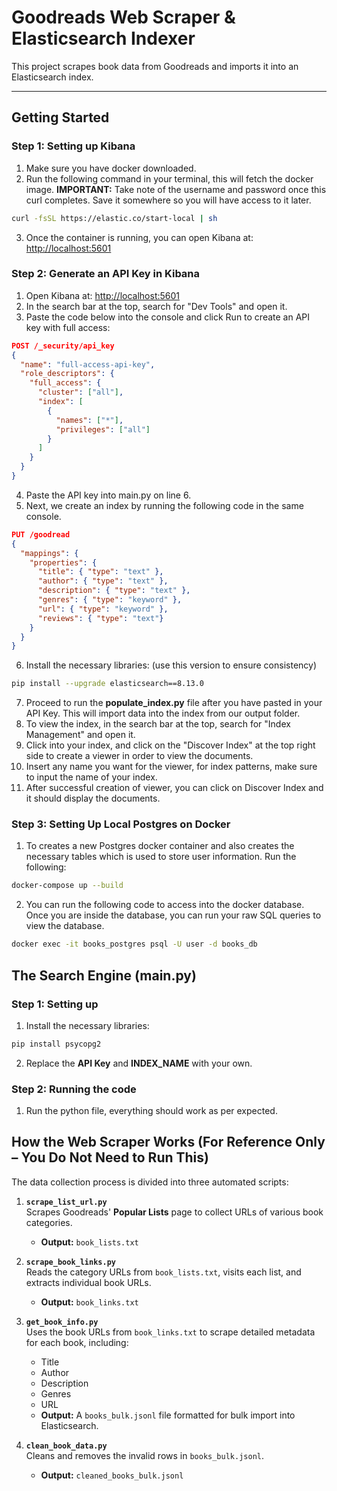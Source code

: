 # Goodreads Web Scraper & Elasticsearch Indexer

This project scrapes book data from Goodreads and imports it into an Elasticsearch index.

---

## Getting Started

### Step 1: Setting up Kibana

1. Make sure you have docker downloaded.
2. Run the following command in your terminal, this will fetch the docker image. **IMPORTANT:** Take note of the username and password once this curl completes. Save it somewhere so you will have access to it later.
```bash
curl -fsSL https://elastic.co/start-local | sh
```
3. Once the container is running, you can open Kibana at: [http://localhost:5601](http://localhost:5601)

### Step 2: Generate an API Key in Kibana

1. Open Kibana at: [http://localhost:5601](http://localhost:5601)
2. In the search bar at the top, search for "Dev Tools" and open it.
3. Paste the code below into the console and click Run to create an API key with full access:

```json
POST /_security/api_key
{
  "name": "full-access-api-key",
  "role_descriptors": {
    "full_access": {
      "cluster": ["all"],
      "index": [
        {
          "names": ["*"],
          "privileges": ["all"]
        }
      ]
    }
  }
}
```

4. Paste the API key into main.py on line 6.
5. Next, we create an index by running the following code in the same console.

```json
PUT /goodread
{
  "mappings": {
    "properties": {
      "title": { "type": "text" },
      "author": { "type": "text" },
      "description": { "type": "text" },
      "genres": { "type": "keyword" },
      "url": { "type": "keyword" },
      "reviews": { "type": "text"}
    }
  }
}
```

6. Install the necessary libraries: (use this version to ensure consistency)
```bash
pip install --upgrade elasticsearch==8.13.0 
```
7. Proceed to run the **populate_index.py** file after you have pasted in your API Key. This will import data into the index from our output folder.
8. To view the index, in the search bar at the top, search for "Index Management" and open it.
9. Click into your index, and click on the "Discover Index" at the top right side to create a viewer in order to view the documents.
10. Insert any name you want for the viewer, for index patterns, make sure to input the name of your index.
11. After successful creation of viewer, you can click on Discover Index and it should display the documents.

### Step 3: Setting Up Local Postgres on Docker

1. To creates a new Postgres docker container and also creates the necessary tables which is used to store user information. Run the following:
```bash
docker-compose up --build
```

2. You can run the following code to access into the docker database. Once you are inside the database, you can run your raw SQL queries to view the database.
```bash
docker exec -it books_postgres psql -U user -d books_db
```

## The Search Engine (main.py)

### Step 1: Setting up

1. Install the necessary libraries:
```bash
pip install psycopg2
```
2. Replace the **API Key** and **INDEX_NAME** with your own.

### Step 2: Running the code

1. Run the python file, everything should work as per expected.

## How the Web Scraper Works (For Reference Only – You Do Not Need to Run This)

The data collection process is divided into three automated scripts:

1. **`scrape_list_url.py`**  
   Scrapes Goodreads' **Popular Lists** page to collect URLs of various book categories.  
   - **Output:** `book_lists.txt`

2. **`scrape_book_links.py`**  
   Reads the category URLs from `book_lists.txt`, visits each list, and extracts individual book URLs.  
   - **Output:** `book_links.txt`

3. **`get_book_info.py`**  
   Uses the book URLs from `book_links.txt` to scrape detailed metadata for each book, including:  
   - Title  
   - Author  
   - Description  
   - Genres  
   - URL  
   - **Output:** A `books_bulk.jsonl` file formatted for bulk import into Elasticsearch.

4. **`clean_book_data.py`**  
   Cleans and removes the invalid rows in `books_bulk.jsonl`.
   - **Output:** `cleaned_books_bulk.jsonl`



